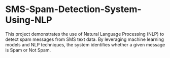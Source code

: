 # SMS-Spam-Detection-System-Using-NLP
This project demonstrates the use of Natural Language Processing (NLP) to detect spam messages from SMS text data. By leveraging machine learning models and NLP techniques, the system identifies whether a given message is Spam or Not Spam.
